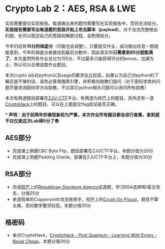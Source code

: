 # Crypto Lab 2：AES, RSA & LWE

实验需要提交实验报告。每道做出来的题均需要写在实验报告中，否则无法给分。**实验报告需要写出每道题的思路并贴上攻击脚本（payload）**。对于没法完整做出的题，也可以叙述自己的思路和解题过程，会酌情给分。

今年仍旧有**15分的保底分**（可能也会调整），只要提交作业，成功做出任意一题就能拿到，今年的保底分直接加到最后分数中，因此其实你**只需拿到85分就能满了**。本次虽然所有作业总分为155分，不过最多只能获得15分的bonus，加满为止，所以可以合理选取作业题目。

本次crypto lab对python以及sage的要求会比较高，如果认为自己对python的了解还是不够的话，请务必善用搜索引擎，并积极向助教们提问（对于密码学库的问题尽量咨询密码学方向助教，不过其它python相关问题可以询问所有助教）

本次有两道题目部署在[ZJU::CTF](https://ctf.zjusec.com/games/3)平台，有两道为校巴上的题目，另外还有一道[CryptoHack](https://cryptohack.org/challenges/)上的题目，可以在上面提交flag验证是否正确。

**\* 声明：由于前两年抄袭现象较为严重，本次作业所有题目都会进行查重，查到就不仅仅是这次Lab得0分了😨**

## AES部分

- 完成课上例题CBC Byte Flip，题目部署在ZJUCTF平台，本题分值为20分
- 完成课上例题Padding Oracle，部署在ZJUCTF平台上，本题分值为30分

## RSA部分

- 完成[校巴](https://zjusec.com)上的[Republican Signature Agency](https://zjusec.com/challenges/84)这道题，学习RSA选择明/密文攻击，分值25分
- 来道简单的Coppersmith攻击练练手，校巴上的[Crush On Proust](https://zjusec.com/challenges/137)，题目不算太难，但对数学要求较高，本题分值35分

## 格密码

- 来点CryptoHack，[CryptoHack - Post Quantum - Learning With Errors - Noise Cheap](https://cryptohack.org/challenges/post-quantum/#header-lwe-noise-cheap)，本题分值30分